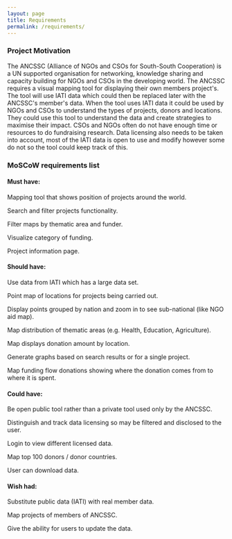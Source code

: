 ```yaml
---
layout: page
title: Requirements
permalink: /requirements/
---
```


### Project Motivation

The ANCSSC (Alliance of NGOs and CSOs for South-South Cooperation) is a UN supported organisation for networking, knowledge sharing and capacity building for NGOs and CSOs in the developing world. The ANCSSC requires a visual mapping tool for displaying their own members project's. The tool will use IATI data which could then be replaced later with the ANCSSC's member's data. When the tool uses IATI data it could be used by NGOs and CSOs to understand the types of projects, donors and locations. They could use this tool to understand the data and create strategies to maximise their impact. CSOs and NGOs often do not have enough time or resources to do fundraising research. 
Data licensing also needs to be taken into account, most of the IATI data is open to use and modify however some do not so the tool could keep track of this.

### MoSCoW requirements list

#### Must have:

Mapping tool that shows position of projects around the world.

Search and filter projects functionality.

Filter maps by thematic area and funder.

Visualize category of funding.

Project information page.

#### Should have:

Use data from IATI which has a large data set.

Point map of locations for projects being carried out.

Display points grouped by nation and zoom in to see sub-national (like NGO aid map).

Map distribution of thematic areas (e.g. Health, Education, Agriculture).

Map displays donation amount by location.

Generate graphs based on search results or for a single project.

Map funding flow donations showing where the donation comes from to where it is spent.

#### Could have:

Be open public tool rather than a private tool used only by the ANCSSC.

Distinguish and track data licensing so may be filtered and disclosed to the user.

Login to view different licensed data.

Map top 100 donors / donor countries.

User can download data.

#### Wish had:

Substitute public data (IATI) with real member data.

Map projects of members of ANCSSC.

Give the ability for users to update the data.